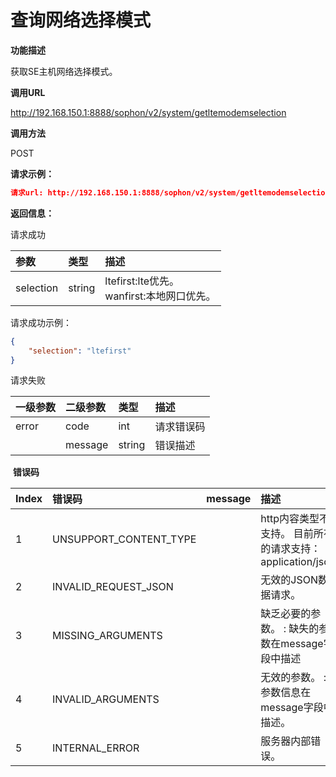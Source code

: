 # 查询网络选择模式 #

**功能描述**

获取SE主机网络选择模式。

**调用URL**

http://192.168.150.1:8888/sophon/v2/system/getltemodemselection

**调用方法**

POST

**请求示例：**

```json
请求url: http://192.168.150.1:8888/sophon/v2/system/getltemodemselection?
```

**返回信息：**

请求成功

| 参数      | 类型   | 描述                                            |
| :-------- | :----- | :---------------------------------------------- |
| selection | string | ltefirst:lte优先。<br />wanfirst:本地网口优先。 |

请求成功示例：

```json
{
    "selection": "ltefirst"
}
```

请求失败

| 一级参数 | 二级参数 | 类型   | 描述       |
| :------- | :------- | :----- | :--------- |
| error    | code     | int    | 请求错误码 |
|          | message  | string | 错误描述   |

​    **错误码**

| Index | 错误码                 | message | 描述                                                      |
| :---- | :--------------------- | :------ | :-------------------------------------------------------- |
| 1     | UNSUPPORT_CONTENT_TYPE |         | http内容类型不支持。 目前所有的请求支持：application/json |
| 2     | INVALID_REQUEST_JSON   |         | 无效的JSON数据请求。                                      |
| 3     | MISSING_ARGUMENTS      |         | 缺乏必要的参数。 : 缺失的参数在message字段中描述          |
| 4     | INVALID_ARGUMENTS      |         | 无效的参数。 : 参数信息在message字段中描述。              |
| 5     | INTERNAL_ERROR         |         | 服务器内部错误。                                          |

